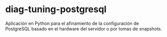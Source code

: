 # diag-tuning-postgresql
Aplicación en Python para el afinamiento de la configuración de PostgreSQL basado en el hardware del servidor o por tomas de snapshots.

